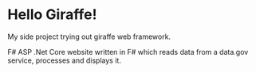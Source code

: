 # Hello Giraffe!

My side project trying out giraffe web framework.

F# ASP .Net Core website written in F# which reads data from a data.gov service, processes and displays it.
